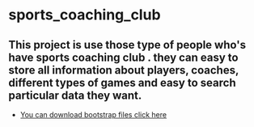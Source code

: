 # sports_coaching_club
## This project is use those type of people who's have sports coaching club . they can easy to store all information about players, coaches, different types of games and easy to search particular data they want.
- [You can download bootstrap files click here](https://getbootstrap.com/docs/3.3/)
